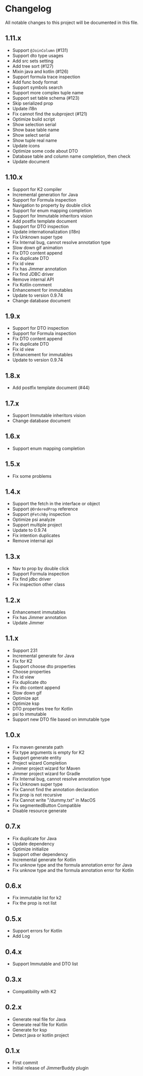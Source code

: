 # Changelog

All notable changes to this project will be documented in this file.

## 1.11.x

- Support `@JoinColumn` (#131)
- Support dto type usages
- Add src sets setting
- Add tree sort (#127)
- Mixin java and kotlin (#126)
- Support formula trace inspection
- Add func body format
- Support symbols search
- Support more complex tuple name
- Support set table schema (#123)
- Skip serialized prop
- Update i18n
- Fix cannot find the subproject (#121)
- Optimize build script
- Show selection serial
- Show base table name
- Show select serial
- Show tuple real name
- Update icons
- Optimize some code about DTO
- Database table and column name completion, then check
- Update document

## 1.10.x

- Support for K2 compiler
- Incremental generation for Java
- Support for Formula inspection
- Navigation to property by double click
- Support for enum mapping completion
- Support for Immutable inheritors vision
- Add postfix template document
- Support for DTO inspection
- Update internationalization (i18n)
- Fix Unknown super type
- Fix Internal bug, cannot resolve annotation type
- Slow down gif animation
- Fix DTO content append
- Fix duplicate DTO
- Fix id view
- Fix has Jimmer annotation
- Fix find JDBC driver
- Remove internal API
- Fix Kotlin comment
- Enhancement for immutables
- Update to version 0.9.74
- Change database document

## 1.9.x

- Support for DTO inspection
- Support for Formula inspection
- Fix DTO content append
- Fix duplicate DTO
- Fix id view
- Enhancement for immutables
- Update to version 0.9.74

## 1.8.x

- Add postfix template document (#44)

## 1.7.x

- Support Immutable inheritors vision
- Change database document

## 1.6.x

- Support enum mapping completion

## 1.5.x

- Fix some problems

## 1.4.x

- Support the fetch in the interface or object
- Support `@OrderedProp` reference
- Support `@FetchBy` inspection
- Optimize psi analyze
- Support multiple project
- Update to 0.9.74
- Fix intention duplicates
- Remove internal api

## 1.3.x

- Nav to prop by double click
- Support Formula inspection
- Fix find jdbc driver
- Fix inspection other class

## 1.2.x

- Enhancement immutables
- Fix has Jimmer annotation
- Update Jimmer

## 1.1.x

- Support 231
- Incremental generate for Java
- Fix for K2
- Support choose dto properties
- Choose properties
- Fix id view
- Fix duplicate dto
- Fix dto content append
- Slow down gif
- Optimize apt
- Optimize ksp
- DTO properties tree for Kotlin
- psi to immutable
- Support new DTO file based on immutable type

## 1.0.x

- Fix maven generate path
- Fix type arguments is empty for K2
- Support generate entity
- Project wizard Completion
- Jimmer project wizard for Maven
- Jimmer project wizard for Gradle
- Fix Internal bug, cannot resolve annotation type
- Fix Unknown super type
- Fix Cannot find the annotation declaration
- Fix prop is not recursive
- Fix Cannot write "/dummy.txt" in MacOS
- Fix segmentedButton Compatible
- Disable resource generate

## 0.7.x

- Fix duplicate for Java
- Update dependency
- Optimize initialize
- Support other dependency
- Incremental generate for Kotlin
- Fix unknow type and the formula annotation error for Java
- Fix unknow type and the formula annotation error for Kotlin

## 0.6.x

- Fix immutable list for k2
- Fix the prop is not list

## 0.5.x

- Support errors for Kotlin
- Add Log

## 0.4.x

- Support Immutable and DTO list

## 0.3.x

- Compatibility with K2

## 0.2.x

- Generate real file for Java
- Generate real file for Kotlin
- Generate for ksp
- Detect java or kotlin project

## 0.1.x

- First commit
- Initial release of JimmerBuddy plugin